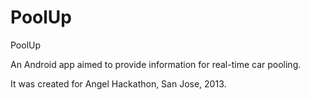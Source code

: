 PoolUp
======

PoolUp

An Android app aimed to provide information for real-time car pooling.

It was created for Angel Hackathon, San Jose, 2013.

